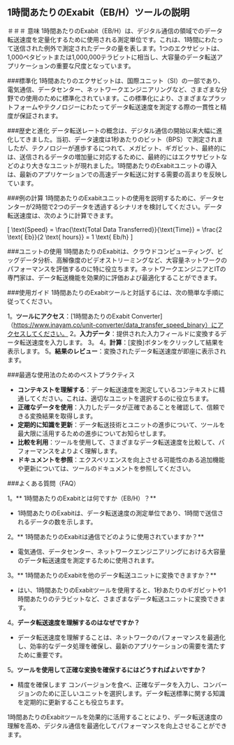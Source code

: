 ## 1時間あたりのExabit（EB/H）ツールの説明

＃＃＃ 意味
1時間あたりのExabit（EB/H）は、デジタル通信の領域でのデータ転送速度を定量化するために使用される測定単位です。これは、1時間にわたって送信された例外で測定されたデータの量を表します。1つのエクサビットは、1,000ペタビットまたは1,000,000テラビットに相当し、大容量のデータ転送アプリケーションの重要な尺度となっています。

###標準化
1時間あたりのエクサビットは、国際ユニット（SI）の一部であり、電気通信、データセンター、ネットワークエンジニアリングなど、さまざまな分野での使用のために標準化されています。この標準化により、さまざまなプラットフォームやテクノロジーにわたってデータ転送速度を測定する際の一貫性と精度が保証されます。

###歴史と進化
データ転送レートの概念は、デジタル通信の開始以来大幅に進化してきました。当初、データ速度は1秒あたりのビット（BPS）で測定されましたが、テクノロジーが進歩するにつれて、メガビット、ギガビット、最終的には、送信されるデータの増加量に対応するために、最終的にはエクササビットなどのより大きなユニットが現れました。1時間あたりのExabitユニットの導入は、最新のアプリケーションでの高速データ転送に対する需要の高まりを反映しています。

###例の計算
1時間あたりのExabitユニットの使用を説明するために、データセンターが2時間で2つのデータを透過するシナリオを検討してください。データ転送速度は、次のように計算できます。

\[ \text{Speed} = \frac{\text{Total Data Transferred}}{\text{Time}} = \frac{2 \text{ Eb}}{2 \text{ hours}} = 1 \text{ Eb/h} \]

###ユニットの使用
1時間あたりのExabitは、クラウドコンピューティング、ビッグデータ分析、高解像度のビデオストリーミングなど、大容量ネットワークのパフォーマンスを評価するのに特に役立ちます。ネットワークエンジニアとITの専門家は、データ転送機能を効果的に評価および最適化することができます。

###使用ガイド
1時間あたりのExabitツールと対話するには、次の簡単な手順に従ってください。

1。**ツールにアクセス**：[1時間あたりのExabit Converter]（https://www.inayam.co/unit-converter/data_transfer_speed_binary）にアクセスしてください。
2。**入力データ**：提供された入力フィールドに変換するデータ転送速度を入力します。
3。
4。**計算**：[変換]ボタンをクリックして結果を表示します。
5。**結果のレビュー**：変換されたデータ転送速度が即座に表示されます。

###最適な使用法のためのベストプラクティス
-  **コンテキストを理解する**：データ転送速度を測定しているコンテキストに精通してください。これは、適切なユニットを選択するのに役立ちます。
-  **正確なデータを使用**：入力したデータが正確であることを確認して、信頼できる変換結果を取得します。
-  **定期的に知識を更新**：データ転送技術とユニットの進歩について、ツールを最大限に活用するための進歩についてお知らせします。
-  **比較を利用**：ツールを使用して、さまざまなデータ転送速度を比較して、パフォーマンスをよりよく理解します。
-  **ドキュメントを参照**：エクスペリエンスを向上させる可能性のある追加機能や更新については、ツールのドキュメントを参照してください。

###よくある質問（FAQ）

1。** 1時間あたりのExabitとは何ですか（EB/H）？**
-  1時間あたりのExabitは、データ転送速度の測定単位であり、1時間で送信されるデータの数を示します。

2。** 1時間あたりのExabitは通信でどのように使用されていますか？**
- 電気通信、データセンター、ネットワークエンジニアリングにおける大容量のデータ転送速度を測定するために使用されます。

3。** 1時間あたりのExabitを他のデータ転送ユニットに変換できますか？**
- はい、1時間あたりのExabitツールを使用すると、1秒あたりのギガビットや1時間あたりのテラビットなど、さまざまなデータ転送ユニットに変換できます。

4。**データ転送速度を理解するのはなぜですか？**
- データ転送速度を理解することは、ネットワークのパフォーマンスを最適化し、効率的なデータ処理を確保し、最新のアプリケーションの需要を満たすために重要です。

5。**ツールを使用して正確な変換を確保するにはどうすればよいですか？**
- 精度を確保します コンバージョンを食べ、正確なデータを入力し、コンバージョンのために正しいユニットを選択します。データ転送標準に関する知識を定期的に更新することも役立ちます。

1時間あたりのExabitツールを効果的に活用することにより、データ転送速度の理解を高め、デジタル通信を最適化してパフォーマンスを向上させることができます。